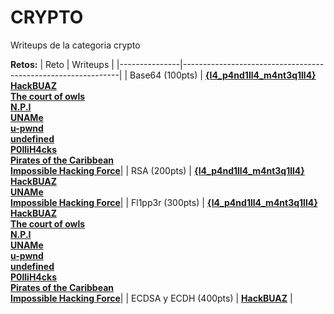 # CRYPTO 

Writeups de la categoria crypto

**Retos:**
| Reto          | Writeups                                                         |
|---------------|--------------------------------------------------------------|
| Base64 (100pts)     | [**{l4_p4nd1ll4_m4nt3q1ll4}**](./writeups/Writeups_Crypto.pdf)<br>[**HackBUAZ**](../one-file-writeups/Writeups-HackBUAZ-hackdef2020.pdf)<br>[**The court of owls**](./100/writeups/writeup_b64.pdf)<br>[**N.P.I**](./100/writeups/Base64.pdf)<br>[**UNAMe**](../one-file-writeups/HackDef2020.ctb)<br>[**u-pwnd**](https://github.com/mal4f4ma/writeups/blob/master/CTFs_games/hackDef4/Crypto/100_b64/README.md)<br>[**undefined**](https://github.com/developer-jesus-github/hackdef-quals-2020/tree/master/Crypto/Base64)<br>[**P0lliH4cks**](../one-file-writeups/Writeup_HackDef_2020.pdf)<br>[**Pirates of the Caribbean**](../one-file-writeups/HackDef-WriteUps.pdf)<br>[**Impossible Hacking Force**](./writeups/Crypto100-200-300.pdf)|
| RSA (200pts)       | [**{l4_p4nd1ll4_m4nt3q1ll4}**](./writeups/Writeups_Crypto.pdf)<br>[**HackBUAZ**](../one-file-writeups/Writeups-HackBUAZ-hackdef2020.pdf)<br>[**UNAMe**](../one-file-writeups/writeups_uname.txt)<br>[**Impossible Hacking Force**](./writeups/Crypto100-200-300.pdf)|
| Fl1pp3r (300pts)       | [**{l4_p4nd1ll4_m4nt3q1ll4}**](./writeups/Writeups_Crypto.pdf)<br>[**HackBUAZ**](../one-file-writeups/Writeups-HackBUAZ-hackdef2020.pdf)<br>[**The court of owls**](./300/writeups/writeup_padding.pdf)<br>[**N.P.I**](./300/writeups/3_flipper_wu.txt)<br>[**UNAMe**](../one-file-writeups/writeups_uname.txt)<br>[**u-pwnd**](https://github.com/mal4f4ma/writeups/blob/master/CTFs_games/hackDef4/Crypto/300_flipper/README.md)<br>[**undefined**](https://github.com/developer-jesus-github/hackdef-quals-2020/tree/master/Crypto/Flipp3r) <br>[**P0lliH4cks**](../one-file-writeups/Writeup_HackDef_2020.pdf)<br>[**Pirates of the Caribbean**](../one-file-writeups/HackDef-WriteUps.pdf) <br>[**Impossible Hacking Force**](./writeups/Crypto100-200-300.pdf)|
| ECDSA y ECDH (400pts)       | [**HackBUAZ**](../one-file-writeups/Writeups-HackBUAZ-hackdef2020.pdf)  |


